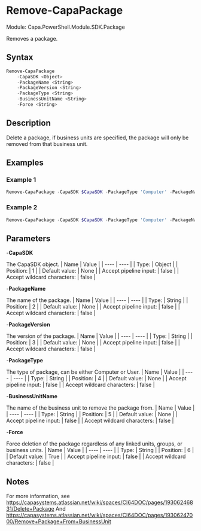 # Remove-CapaPackage
Module: Capa.PowerShell.Module.SDK.Package

Removes a package.

## Syntax

```powershell
Remove-CapaPackage
	-CapaSDK <Object>
	-PackageName <String>
	-PackageVersion <String>
	-PackageType <String>
	-BusinessUnitName <String>
	-Force <String>
```

## Description

Delete a package, if business units are specified, the package will only be removed from that business unit.

## Examples

### Example 1
```powershell
Remove-CapaPackage -CapaSDK $CapaSDK -PackageType 'Computer' -PackageName 'Winrar' -PackageVersion '5.50' -Force $true
```
    
### Example 2
```powershell
Remove-CapaPackage -CapaSDK $CapaSDK -PackageType 'Computer' -PackageName 'Winrar' -PackageVersion '5.50' -Force $true -BusinessUnitName 'MyBusinessUnit'
```
    

## Parameters

-**CapaSDK**

The CapaSDK object.
| Name | Value |
| ---- | ---- |
| Type: | Object |
| Position: | 1 | 
| Default value: | None | 
| Accept pipeline input: | false | 
| Accept wildcard characters: | false | 

-**PackageName**

The name of the package.
| Name | Value |
| ---- | ---- |
| Type: | String |
| Position: | 2 | 
| Default value: | None | 
| Accept pipeline input: | false | 
| Accept wildcard characters: | false | 

-**PackageVersion**

The version of the package.
| Name | Value |
| ---- | ---- |
| Type: | String |
| Position: | 3 | 
| Default value: | None | 
| Accept pipeline input: | false | 
| Accept wildcard characters: | false | 

-**PackageType**

The type of package, can be either Computer or User.
| Name | Value |
| ---- | ---- |
| Type: | String |
| Position: | 4 | 
| Default value: | None | 
| Accept pipeline input: | false | 
| Accept wildcard characters: | false | 

-**BusinessUnitName**

The name of the business unit to remove the package from.
| Name | Value |
| ---- | ---- |
| Type: | String |
| Position: | 5 | 
| Default value: | None | 
| Accept pipeline input: | false | 
| Accept wildcard characters: | false | 

-**Force**

Force deletion of the package regardless of any linked units, groups, or business units.
| Name | Value |
| ---- | ---- |
| Type: | String |
| Position: | 6 | 
| Default value: | True | 
| Accept pipeline input: | false | 
| Accept wildcard characters: | false | 


## Notes

For more information, see https://capasystems.atlassian.net/wiki/spaces/CI64DOC/pages/19306246831/Delete+Package 		And https://capasystems.atlassian.net/wiki/spaces/CI64DOC/pages/19306247000/Remove+Package+From+BusinessUnit
